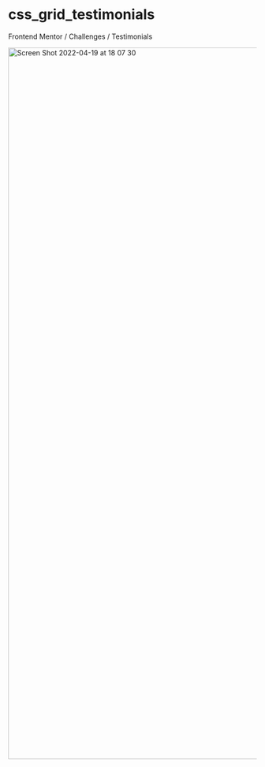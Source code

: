 # css_grid_testimonials
Frontend Mentor / Challenges / Testimonials

<img width="1440" alt="Screen Shot 2022-04-19 at 18 07 30" src="https://user-images.githubusercontent.com/83334765/164035771-f42c95ea-b1d4-419b-9077-878d646c26df.png">
